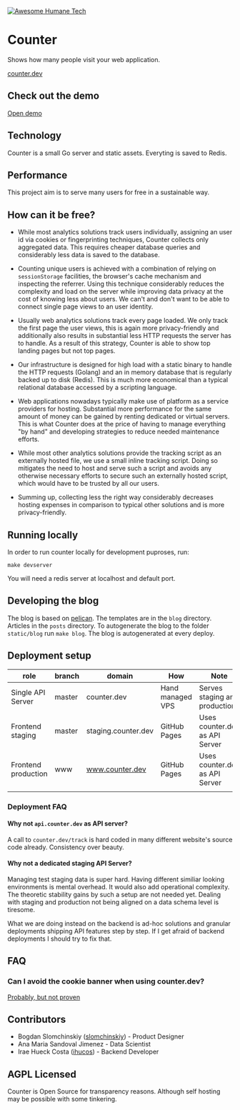 [![Awesome Humane Tech](https://raw.githubusercontent.com/humanetech-community/awesome-humane-tech/main/humane-tech-badge.svg?sanitize=true)](https://github.com/humanetech-community/awesome-humane-tech)

# Counter

Shows how many people visit your web application.

[counter.dev](https://counter.dev)

## Check out the demo

[Open demo](https://counter.dev/app#demo)

## Technology

Counter is a small Go server and static assets. Everyting is saved to Redis.

## Performance

This project aim is to serve many users for free in a sustainable way.

## How can it be free?

- While most analytics solutions track users individually, assigning an user id via cookies or fingerprinting techniques, Counter collects only aggregated data. This requires cheaper database queries and considerably less data is saved to the database.

- Counting unique users is achieved with a combination of relying on `sessionStorage` facilities, the browser's cache mechanism and inspecting the referrer. Using this technique considerably reduces the complexity and load on the server while improving data privacy at the cost of knowing less about users. We can't and don't want to be able to connect single page views to an user identity.

- Usually web analytics solutions track every page loaded. We only track the first page the user views, this is again more privacy-friendly and additionally also results in substantial less HTTP requests the server has to handle. As a result of this strategy, Counter is able to show top landing pages but not top pages.

- Our infrastructure is designed for high load with a static binary to handle the HTTP requests (Golang) and an in memory database that is regularly backed up to disk (Redis). This is much more economical than a typical relational database accessed by a scripting language.

- Web applications nowadays typically make use of platform as a service providers for hosting. Substantial more performance for the same amount of money can be gained by renting dedicated or virtual servers. This is what Counter does at the price of having to manage everything "by hand" and developing strategies to reduce needed maintenance efforts.

- While most other analytics solutions provide the tracking script as an externally hosted file, we use a small inline tracking script. Doing so mitigates the need to host and serve such a script and avoids any otherwise necessary efforts to secure such an externally hosted script, which would have to be trusted by all our users.

- Summing up, collecting less the right way considerably decreases hosting expenses in comparison to typical other solutions and is more privacy-friendly.


## Running locally
In order to run counter locally for development puproses, run:
```
make devserver
```
You will need a redis server at localhost and default port.

## Developing the blog
The blog is based on [pelican](https://blog.getpelican.com/). The templates are in the `blog` directory. Articles in the `posts` directory. To autogenerate the blog to the folder `static/blog` run `make blog`. The blog is autogenerated at every deploy.

## Deployment setup
| role                | branch | domain              | How              | Note                           |
|---------------------|--------|---------------------|------------------|--------------------------------|
| Single API Server   | master | counter.dev         | Hand managed VPS | Serves staging and production  |
| Frontend staging    | master | staging.counter.dev | GitHub Pages     | Uses counter.dev as API Server |
| Frontend production | www    | www.counter.dev     | GitHub Pages     | Uses counter.dev as API Server |
|                     |        |                     |                  |                                |

### Deployment FAQ
#### Why not `api.counter.dev` as API server?
A call to `counter.dev/track` is hard coded in many different website's source code already. Consistency over beauty.

#### Why not a dedicated staging API Server?
Managing test staging data is super hard. Having different similiar looking
environments is mental overhead. It would also add operational complexity. The
theoretic stability gains by such a setup are not needed yet. Dealing with
staging and production not being aligned on a data schema level is tiresome.

What we are doing instead on the backend is ad-hoc solutions and granular
deployments shipping API features step by step. If I get afraid of backend
deployments I should try to fix that.


## FAQ

### Can I avoid the cookie banner when using counter.dev?
[Probably, but not proven](https://github.com/ihucos/counter.dev/issues/71)

## Contributors

- Bogdan Slomchinskiy ([slomchinskiy](https://dribbble.com/slomchinskiy)) - Product Designer
- Ana Maria Sandoval Jimenez - Data Scientist
- Irae Hueck Costa ([ihucos](https://github.com/ihucos/)) - Backend Developer

## AGPL Licensed

Counter is Open Source for transparency reasons. Although self
hosting may be possible with some tinkering.
